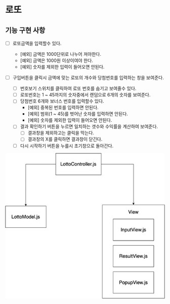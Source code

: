 # 로또

## 기능 구현 사항

- [ ] 로또금액을 입력할수 있다.

  - [예외] 금액은 1000단위로 나누어 져야한다.
  - [예외] 금액은 1000원 이상이여야 한다.
  - [예외] 숫자를 제외한 입력이 들어오면 안된다.

- [ ] 구입버튼을 클릭시 금액에 맞는 로또의 개수와 당첨번호를 입력하는 창을 보여준다.
  - [ ] 번호보기 스위치를 클릭하여 로또 번호를 숨기고 보여줄수 있다.
  - [ ] 로또번호는 1 ~ 45까지의 숫자중에서 랜덤으로 6개의 숫자를 보여준다.
  - [ ] 당첨번호 6개와 보너스 번호를 입력할수 있다.
    - [예외] 중복된 번호를 입력하면 안된다.
    - [예외] 범위(1 ~ 45)를 벗어난 숫자를 입력하면 안된다.
    - [예외] 숫자를 제외한 입력이 들어오면 안된다.
  - [ ] 결과 확인하기 버튼을 누르면 일치하는 갯수와 수익률을 계산하여 보여준다.
    - [ ] 결과창을 제외하고는 클릭을 막는다.
    - [ ] 결과창의 X를 클릭하면 결과창이 닫긴다.
  - [ ] 다시 시작하기 버튼을 누를시 초기창으로 돌아간다.

<img src="./../images/Diagram.jpg">

